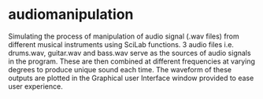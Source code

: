 # audiomanipulation
Simulating the process of manipulation of audio signal (.wav files) from different musical instruments using SciLab functions.
3 audio files i.e. drums.wav, guitar.wav and bass.wav serve as the sources of audio signals in the program. These are then combined at different frequencies at varying degrees to produce unique sound each time.
The waveform of these outputs are plotted in the Graphical user Interface window provided to ease user experience.

